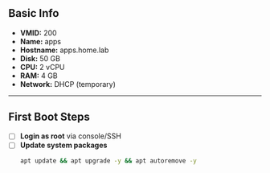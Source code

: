 # 

## Basic Info
- **VMID:** 200  
- **Name:** apps  
- **Hostname:** apps.home.lab  
- **Disk:** 50 GB  
- **CPU:** 2 vCPU  
- **RAM:** 4 GB  
- **Network:** DHCP (temporary)  

---

## First Boot Steps
- [ ] **Login as root** via console/SSH  
- [ ] **Update system packages**
  ```bash
  apt update && apt upgrade -y && apt autoremove -y
